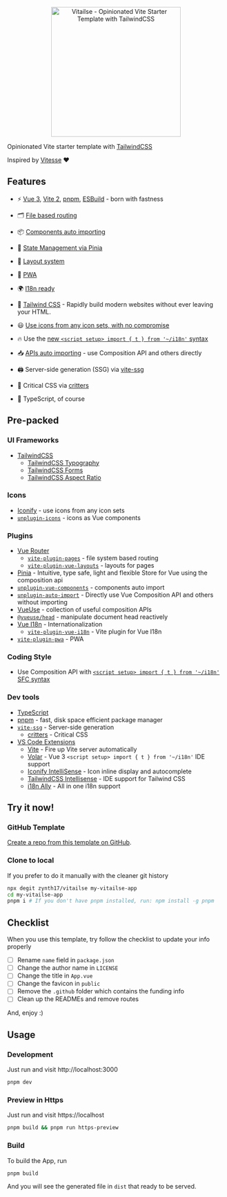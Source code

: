 <p align='center'>
  <img src='https://user-images.githubusercontent.com/45350572/138070856-731c849a-466b-41a2-b39d-c5b5e76e94fa.png' alt='Vitailse - Opinionated Vite Starter Template with TailwindCSS' width='300'/>
</p>

Opinionated Vite starter template with [TailwindCSS](https://tailwindcss.com/) 

Inspired by [Vitesse](https://github.com/antfu/vitesse) ❤

## Features

- ⚡️ [Vue 3](https://github.com/vuejs/vue-next), [Vite 2](https://github.com/vitejs/vite), [pnpm](https://pnpm.js.org/), [ESBuild](https://github.com/evanw/esbuild) - born with fastness

- 🗂 [File based routing](./src/pages)

- 📦 [Components auto importing](./src/components)

- 🍍 [State Management via Pinia](https://pinia.esm.dev/)

- 📑 [Layout system](./src/layouts)

- 📲 [PWA](https://github.com/antfu/vite-plugin-pwa)

- 🌍 [I18n ready](./locales)

- 🎨 [Tailwind CSS](https://tailwindcss.com/) - Rapidly build modern websites without ever leaving your HTML.

- 😃 [Use icons from any icon sets, with no compromise](https://github.com/antfu/unplugin-icons)

- 🔥 Use the [new `<script setup>
import { t } from '~/i18n'` syntax](https://github.com/vuejs/rfcs/pull/227)

- 📥 [APIs auto importing](https://github.com/antfu/unplugin-auto-import) - use Composition API and others directly

- 🖨 Server-side generation (SSG) via [vite-ssg](https://github.com/antfu/vite-ssg)
  
- 🦔 Critical CSS via [critters](https://github.com/GoogleChromeLabs/critters)

- 🦾 TypeScript, of course

## Pre-packed

### UI Frameworks

- [TailwindCSS](https://tailwindcss.com/)
  - [TailwindCSS Typography](https://github.com/tailwindlabs/tailwindcss-typography)
  - [TailwindCSS Forms](https://github.com/tailwindlabs/tailwindcss-forms)
  - [TailwindCSS Aspect Ratio](https://github.com/tailwindlabs/tailwindcss-aspect-ratio)

### Icons

- [Iconify](https://iconify.design) - use icons from any icon sets 
- [`unplugin-icons`](https://github.com/antfu/unplugin-icons) - icons as Vue components

### Plugins

- [Vue Router](https://github.com/vuejs/vue-router)
  - [`vite-plugin-pages`](https://github.com/hannoeru/vite-plugin-pages) - file system based routing
  - [`vite-plugin-vue-layouts`](https://github.com/JohnCampionJr/vite-plugin-vue-layouts) - layouts for pages
- [Pinia](https://pinia.esm.dev) - Intuitive, type safe, light and flexible Store for Vue using the composition api
- [`unplugin-vue-components`](https://github.com/antfu/unplugin-vue-components) - components auto import
- [`unplugin-auto-import`](https://github.com/antfu/unplugin-auto-import) - Directly use Vue Composition API and others without importing
- [VueUse](https://github.com/antfu/vueuse) - collection of useful composition APIs
- [`@vueuse/head`](https://github.com/vueuse/head) - manipulate document head reactively
- [Vue I18n](https://github.com/intlify/vue-i18n-next) - Internationalization
  - [`vite-plugin-vue-i18n`](https://github.com/intlify/vite-plugin-vue-i18n) - Vite plugin for Vue I18n
- [`vite-plugin-pwa`](https://github.com/antfu/vite-plugin-pwa) - PWA

### Coding Style

- Use Composition API with [`<script setup>
import { t } from '~/i18n'` SFC syntax](https://github.com/vuejs/rfcs/pull/227)

### Dev tools

- [TypeScript](https://www.typescriptlang.org/)
- [pnpm](https://pnpm.js.org/) - fast, disk space efficient package manager
- [`vite-ssg`](https://github.com/antfu/vite-ssg) - Server-side generation
  - [critters](https://github.com/GoogleChromeLabs/critters) - Critical CSS
- [VS Code Extensions](./.vscode/extensions.json)
  - [Vite](https://marketplace.visualstudio.com/items?itemName=antfu.vite) - Fire up Vite server automatically
  - [Volar](https://marketplace.visualstudio.com/items?itemName=johnsoncodehk.volar) - Vue 3 `<script setup>
import { t } from '~/i18n'` IDE support
  - [Iconify IntelliSense](https://marketplace.visualstudio.com/items?itemName=antfu.iconify) - Icon inline display and autocomplete
  - [TailwindCSS Intellisense](https://marketplace.visualstudio.com/items?itemName=bradlc.vscode-tailwindcss) - IDE support for Tailwind CSS
  - [i18n Ally](https://marketplace.visualstudio.com/items?itemName=lokalise.i18n-ally) - All in one i18n support
## Try it now!
### GitHub Template

[Create a repo from this template on GitHub](https://github.com/zynth17/vitailse/generate).

### Clone to local

If you prefer to do it manually with the cleaner git history

```bash
npx degit zynth17/vitailse my-vitailse-app
cd my-vitailse-app
pnpm i # If you don't have pnpm installed, run: npm install -g pnpm
```

## Checklist

When you use this template, try follow the checklist to update your info properly

- [ ] Rename `name` field in `package.json`
- [ ] Change the author name in `LICENSE`
- [ ] Change the title in `App.vue`
- [ ] Change the favicon in `public`
- [ ] Remove the `.github` folder which contains the funding info
- [ ] Clean up the READMEs and remove routes

And, enjoy :)

## Usage

### Development

Just run and visit http://localhost:3000

```bash
pnpm dev
```

### Preview in Https

Just run and visit https://localhost

```bash
pnpm build && pnpm run https-preview
```

### Build

To build the App, run

```bash
pnpm build
```

And you will see the generated file in `dist` that ready to be served.

